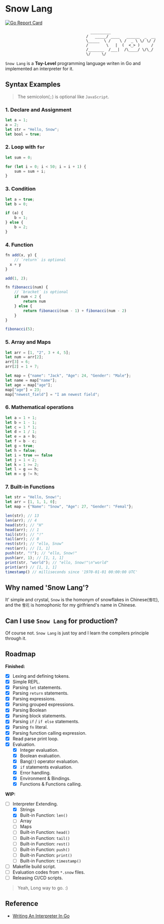 # Snow Lang
[![Go Report Card](https://goreportcard.com/badge/github.com/suenchunyu/snow-lang)](https://goreportcard.com/report/github.com/suenchunyu/snow-lang)


```text
                                      _________                     
                                    /   _____/ ____   ______  _  __
                                    \_____  \ /    \ /  _ \ \/ \/ /
                                    /        \   |  (  <_> )     /
                                    /_______  /___|  /\____/ \/\_/  
                                    \/     \/
```

`Snow Lang` is a **Toy-Level** programming language writen in Go and implemented an interpreter for it.

## Syntax Examples

> The semicolon(`;`) is optional like `JavaScript`.

### 1. Declare and Assignment

```javascript
let a = 1;
a = 2;
let str = "Hello, Snow";
let bool = true;
```

### 2. Loop with `for`

```javascript
let sum = 0;

for (let i = 0; i < 50; i = i + 1) {
    sum = sum + i;
}
```

### 3. Condition

```javascript
let a = true;
let b = 0;

if (a) {
    b = 1;
} else {
    b = 2;
}
```

### 4. Function

```javascript
fn add(x, y) {
    // `return` is optional
  x + y
}

add(1, 2);

fn fibonacci(num) {
    // `bracket` is optional 
    if num < 2 {
        return num
    } else {
        return fibonacci(num - 1) + fibonacci(num - 2)
    }
}

fibonacci(5);
```

### 5. Array and Maps

```javascript
let arr = [1, "2", 3 + 4, 5];
let num = arr[2];
arr[3] = 6;
arr[2] = 1 + 7;

let map = {"name": "Jack", "Age": 24, "Gender": "Male"};
let name = map["name"];
let age = map["age"];
map["age"] = 23;
map["newest_field"] = "I am newest field";
```

### 6. Mathematical operations

```javascript
let a = 1 + 1;
let b = 1 - 1;
let c = 1 * 1;
let d = 1 / 1;
let e = a + b;
let f = b - c;
let g = true;
let h = false;
let i = true == false
let j = 1 < 2;
let k = 1 >= 2;
let l = g == h;
let m = g != h;
```

### 7. Built-in Functions

```javascript
let str = "Hello, Snow!";
let arr = [1, 1, 1, 0];
let map = {"Name": "Snow", "Age": 27, "Gender": "Femal"};

len(str); // 13
len(arr); // 4
head(str); // "H"
head(arr); // 1
tail(str); // "!"
tail(arr); // 0
rest(str); // "ello, Snow"
rest(arr); // [1, 1]
push(str, "!"); // "ello, Snow!"
push(arr, 1); // [1, 1, 1]
print(str, "world"); // "ello, Snow!"\n"world"
print(arr) // [1, 1, 1]
timestamp() // milliseconds since '1970-01-01 00:00:00 UTC'
```

## Why named 'Snow Lang'?

It' simple and crystal, `Snow` is the homonym of snowflakes in Chinese(`雪花`), and the `雪花` is homophonic for my
girlfriend's name in Chinese.

## Can I use `Snow Lang` for production?

Of course not. `Snow Lang` is just toy and I learn the compilers principle through it.

## Roadmap

**Finished:**

- [x] Lexing and defining tokens.
- [x] Simple REPL.
- [x] Parsing `let` statements.
- [x] Parsing `return` statements.
- [x] Parsing expressions.
- [x] Parsing grouped expressions.
- [x] Parsing Boolean
- [x] Parsing block statements.
- [x] Parsing `if` / `if else` statements.
- [x] Parsing `fn` literal.
- [x] Parsing function calling expression.
- [x] Read parse print loop.
- [x] Evaluation.
  - [x] Integer evaluation.
  - [x] Boolean evaluation.
  - [x] Bang(`!`) operator evaluation.
  - [x] `if` statements evaluation.
  - [x] Error handling.
  - [x] Environment & Bindings.
  - [x] Functions & Functions calling.

**WIP:**

- [ ] Interpreter Extending.
  - [x] Strings
  - [x] Built-in Function: `len()`
  - [ ] Array
  - [ ] Maps
  - [ ] Built-in Function: `head()`
  - [ ] Built-in Function: `tail()`
  - [ ] Built-in Function: `rest()`
  - [ ] Built-in Function: `push()`
  - [ ] Built-in Function: `print()`
  - [ ] Built-in Function: `timestamp()`
- [ ] Makefile build script.
- [ ] Evaluation codes from `*.snow` files.
- [ ] Releasing CI/CD scripts.

> Yeah, Long way to go. :)

## Reference

- [Writing An Interpreter In Go](https://interpreterbook.com/)
